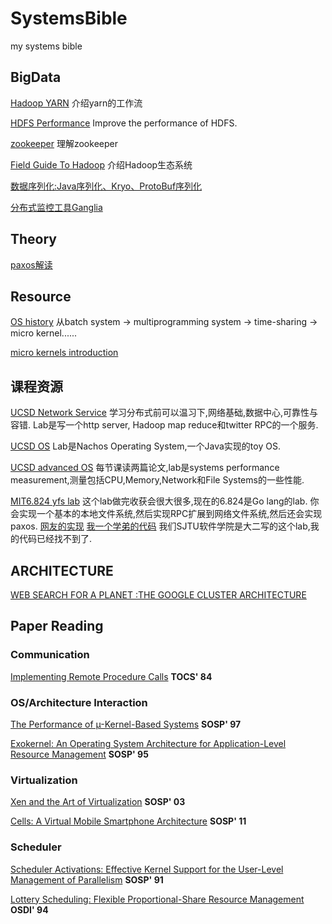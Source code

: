 # SystemsBible
my systems bible


## BigData
[Hadoop YARN](http://www.zhihu.com/question/23167837) 介绍yarn的工作流

[HDFS Performance](./bigdata/hadoop/hdfs_optimization.md) Improve the performance of HDFS.

[zookeeper](https://www.zhihu.com/question/35139415#answer-20040689) 理解zookeeper

[Field Guide To Hadoop](http://www.allitebooks.com/field-guide-to-hadoop/) 介绍Hadoop生态系统

[数据序列化:Java序列化、Kryo、ProtoBuf序列化](./bigdata/serialization.md)

[分布式监控工具Ganglia](./bigdata/cluster_monitor.md)


## Theory

[paxos解读](http://drmingdrmer.github.io/tech/distributed/2015/11/11/paxos-slide.html)

## Resource

[OS history](https://www.google.com/url?sa=t&rct=j&q=&esrc=s&source=web&cd=2&cad=rja&uact=8&ved=0ahUKEwiBgJzJ0pTKAhVD1mMKHYDvAAkQFggiMAE&url=http%3A%2F%2Fweb.mst.edu%2F~ercal%2F284%2Fslides-1%2FCHAP2.ppt&usg=AFQjCNEkcTtlkmFs2YE9-7Jp9pLfvrZU_A&bvm=bv.110151844,d.cGc) 从batch system -> multiprogramming system -> time-sharing -> micro kernel......


[micro kernels introduction](https://www.google.com/url?sa=t&rct=j&q=&esrc=s&source=web&cd=4&cad=rja&uact=8&ved=0ahUKEwiBgJzJ0pTKAhVD1mMKHYDvAAkQFggyMAM&url=http%3A%2F%2Ffaculty.cs.nku.edu%2F~waldenj%2Fclasses%2F2007%2Fspring%2Fcsc660%2Flectures%2FMicrokernels.ppt&usg=AFQjCNGFhhR9HvFMab6Hoeh03xcn--fGeg&bvm=bv.110151844,d.cGc)

## 课程资源
[UCSD Network Service](http://cseweb.ucsd.edu/~gmporter/classes/wi15/cse124/index.html) 学习分布式前可以温习下,网络基础,数据中心,可靠性与容错. Lab是写一个http server, Hadoop map reduce和twitter RPC的一个服务.

[UCSD OS](http://cseweb.ucsd.edu/classes/fa15/cse120-a/) Lab是Nachos Operating System,一个Java实现的toy OS.

[UCSD advanced OS](https://cseweb.ucsd.edu/classes/wi16/cse221-b/syllabus.html) 每节课读两篇论文,lab是systems performance measurement,测量包括CPU,Memory,Network和File Systems的一些性能.

[MIT6.824 yfs lab](https://pdos.csail.mit.edu/archive/6.824-2012/labs/) 这个lab做完收获会很大很多,现在的6.824是Go lang的lab. 你会实现一个基本的本地文件系统,然后实现RPC扩展到网络文件系统,然后还会实现paxos.  [网友的实现](https://github.com/ldaochen/yfs2012) [我一个学弟的代码](https://github.com/gaocegege/CSE-Labs) 我们SJTU软件学院是大二写的这个lab,我的代码已经找不到了.


## ARCHITECTURE
[WEB SEARCH FOR A PLANET :THE GOOGLE CLUSTER ARCHITECTURE](./papers/Google/Google_Cluster_Architecture.md)



## Paper Reading

### Communication

[Implementing Remote Procedure Calls](./papers/communication/rpc.md) **TOCS' 84**

### OS/Architecture Interaction

[The Performance of µ-Kernel-Based Systems](./papers/OS_Architecture/The_Performance_of_µ-Kernel-Based_Systems.md)  **SOSP' 97**

[Exokernel: An Operating System Architecture for Application-Level Resource Management](./papers/OS_Architecture/Exokernel.md) **SOSP' 95**

### Virtualization

[Xen and the Art of Virtualization](./papers/virtualization/xen.md) **SOSP' 03**

[Cells: A Virtual Mobile Smartphone Architecture](./papers/virtualization/Cells.md)  **SOSP' 11**

### Scheduler

[Scheduler Activations: Effective Kernel Support for the User-Level Management of Parallelism](./papers/scheduling/Scheduler_Activations.md) **SOSP' 91**

[Lottery Scheduling: Flexible Proportional-Share Resource Management](./papers/scheduling/lottery.md) **OSDI' 94**
